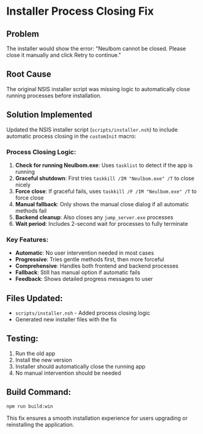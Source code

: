 # Installer Process Closing Fix

## Problem
The installer would show the error: "Neulbom cannot be closed. Please close it manually and click Retry to continue."

## Root Cause
The original NSIS installer script was missing logic to automatically close running processes before installation.

## Solution Implemented
Updated the NSIS installer script (`scripts/installer.nsh`) to include automatic process closing in the `customInit` macro:

### Process Closing Logic:
1. **Check for running Neulbom.exe**: Uses `tasklist` to detect if the app is running
2. **Graceful shutdown**: First tries `taskkill /IM "Neulbom.exe" /T` to close nicely
3. **Force close**: If graceful fails, uses `taskkill /F /IM "Neulbom.exe" /T` to force close
4. **Manual fallback**: Only shows the manual close dialog if all automatic methods fail
5. **Backend cleanup**: Also closes any `jump_server.exe` processes
6. **Wait period**: Includes 2-second wait for processes to fully terminate

### Key Features:
- **Automatic**: No user intervention needed in most cases
- **Progressive**: Tries gentle methods first, then more forceful
- **Comprehensive**: Handles both frontend and backend processes
- **Fallback**: Still has manual option if automatic fails
- **Feedback**: Shows detailed progress messages to user

## Files Updated:
- `scripts/installer.nsh` - Added process closing logic
- Generated new installer files with the fix

## Testing:
1. Run the old app
2. Install the new version
3. Installer should automatically close the running app
4. No manual intervention should be needed

## Build Command:
```bash
npm run build:win
```

This fix ensures a smooth installation experience for users upgrading or reinstalling the application.
